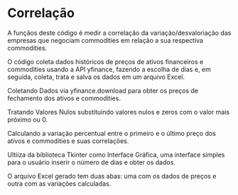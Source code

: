 # Correlação
A funçãos deste código é medir a correlação da variação/desvaloriação das empresas que negociam commodities em relação a sua respectiva commodities. 

O código coleta dados históricos de preços de ativos financeiros e commodities usando a API yfinance, fazendo a escolha de dias e, em seguida, coleta, trata e salva os dados em um arquivo Excel.

Coletando Dados via yfinance.download para obter os preços de fechamento dos ativos e commodities.

Tratando Valores Nulos substituindo valores nulos e zeros com o valor mais próximo ou 0.

Calculando a variação percentual entre o primeiro e o último preço dos ativos e commodities e suas correlações.

Ultiiza da biblioteca Tkinter como Interface Gráfica, uma interface simples para o usuário inserir o número de dias e obter os dados.

O arquivo Excel gerado tem duas abas: uma com os dados de preços e outra com as variações calculadas.

